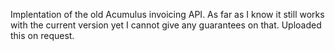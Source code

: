 Implentation of the old Acumulus invoicing API. As far as I know it still works with the current version yet I cannot give any guarantees on that. Uploaded this on request.